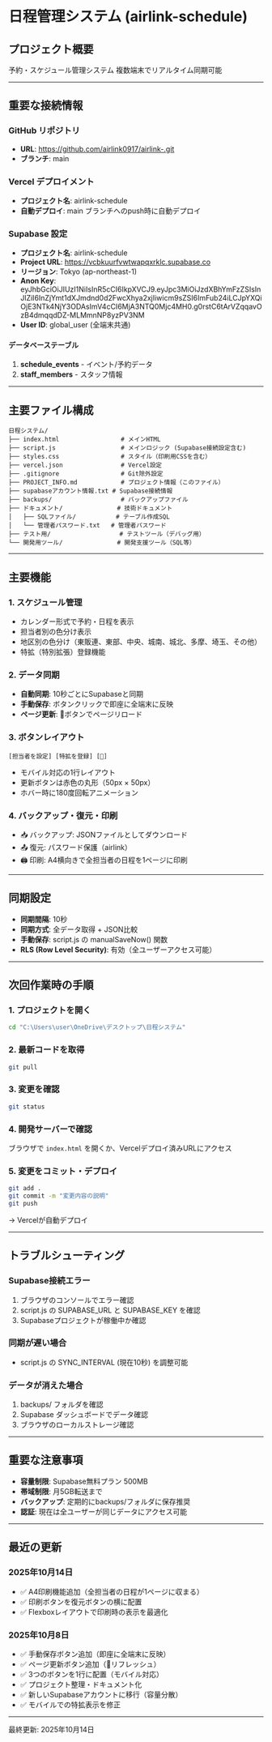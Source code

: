 # 日程管理システム (airlink-schedule)

## プロジェクト概要
予約・スケジュール管理システム
複数端末でリアルタイム同期可能

---

## 重要な接続情報

### GitHub リポジトリ
- **URL**: https://github.com/airlink0917/airlink-.git
- **ブランチ**: main

### Vercel デプロイメント
- **プロジェクト名**: airlink-schedule
- **自動デプロイ**: main ブランチへのpush時に自動デプロイ

### Supabase 設定
- **プロジェクト名**: airlink-schedule
- **Project URL**: https://vcbkuurfvwtwapqxrklc.supabase.co
- **リージョン**: Tokyo (ap-northeast-1)
- **Anon Key**: eyJhbGciOiJIUzI1NiIsInR5cCI6IkpXVCJ9.eyJpc3MiOiJzdXBhYmFzZSIsInJlZiI6InZjYmt1dXJmdnd0d2FwcXhya2xjIiwicm9sZSI6ImFub24iLCJpYXQiOjE3NTk4NjY3ODAsImV4cCI6MjA3NTQ0Mjc4MH0.g0rstC6tArVZqqavOzB4dmqqdDZ-MLMmnNP8yzPV3NM
- **User ID**: global_user (全端末共通)

#### データベーステーブル
1. **schedule_events** - イベント/予約データ
2. **staff_members** - スタッフ情報

---

## 主要ファイル構成

```
日程システム/
├── index.html                 # メインHTML
├── script.js                  # メインロジック (Supabase接続設定含む)
├── styles.css                 # スタイル（印刷用CSSを含む）
├── vercel.json                # Vercel設定
├── .gitignore                 # Git除外設定
├── PROJECT_INFO.md            # プロジェクト情報（このファイル）
├── supabaseアカウント情報.txt # Supabase接続情報
├── backups/                   # バックアップファイル
├── ドキュメント/               # 技術ドキュメント
│   ├── SQLファイル/           # テーブル作成SQL
│   └── 管理者パスワード.txt   # 管理者パスワード
├── テスト用/                   # テストツール（デバッグ用）
└── 開発用ツール/               # 開発支援ツール（SQL等）
```

---

## 主要機能

### 1. スケジュール管理
- カレンダー形式で予約・日程を表示
- 担当者別の色分け表示
- 地区別の色分け（東販連、東部、中央、城南、城北、多摩、埼玉、その他）
- 特拡（特別拡張）登録機能

### 2. データ同期
- **自動同期**: 10秒ごとにSupabaseと同期
- **手動保存**: ボタンクリックで即座に全端末に反映
- **ページ更新**: 🔄ボタンでページリロード

### 3. ボタンレイアウト
```
[担当者を設定] [特拡を登録] [🔄]
```
- モバイル対応の1行レイアウト
- 更新ボタンは赤色の丸形（50px × 50px）
- ホバー時に180度回転アニメーション

### 4. バックアップ・復元・印刷
- 📥 バックアップ: JSONファイルとしてダウンロード
- 📤 復元: パスワード保護（airlink）
- 🖨️ 印刷: A4横向きで全担当者の日程を1ページに印刷

---

## 同期設定
- **同期間隔**: 10秒
- **同期方式**: 全データ取得 + JSON比較
- **手動保存**: script.js の manualSaveNow() 関数
- **RLS (Row Level Security)**: 有効（全ユーザーアクセス可能）

---

## 次回作業時の手順

### 1. プロジェクトを開く
```bash
cd "C:\Users\user\OneDrive\デスクトップ\日程システム"
```

### 2. 最新コードを取得
```bash
git pull
```

### 3. 変更を確認
```bash
git status
```

### 4. 開発サーバーで確認
ブラウザで `index.html` を開くか、Vercelデプロイ済みURLにアクセス

### 5. 変更をコミット・デプロイ
```bash
git add .
git commit -m "変更内容の説明"
git push
```
→ Vercelが自動デプロイ

---

## トラブルシューティング

### Supabase接続エラー
1. ブラウザのコンソールでエラー確認
2. script.js の SUPABASE_URL と SUPABASE_KEY を確認
3. Supabaseプロジェクトが稼働中か確認

### 同期が遅い場合
- script.js の SYNC_INTERVAL (現在10秒) を調整可能

### データが消えた場合
1. backups/ フォルダを確認
2. Supabase ダッシュボードでデータ確認
3. ブラウザのローカルストレージ確認

---

## 重要な注意事項
- **容量制限**: Supabase無料プラン 500MB
- **帯域制限**: 月5GB転送まで
- **バックアップ**: 定期的にbackups/フォルダに保存推奨
- **認証**: 現在は全ユーザーが同じデータにアクセス可能

---

## 最近の更新

### 2025年10月14日
- ✅ A4印刷機能追加（全担当者の日程が1ページに収まる）
- ✅ 印刷ボタンを復元ボタンの横に配置
- ✅ Flexboxレイアウトで印刷時の表示を最適化

### 2025年10月8日
- ✅ 手動保存ボタン追加（即座に全端末に反映）
- ✅ ページ更新ボタン追加（🔄リフレッシュ）
- ✅ 3つのボタンを1行に配置（モバイル対応）
- ✅ プロジェクト整理・ドキュメント化
- ✅ 新しいSupabaseアカウントに移行（容量分散）
- ✅ モバイルでの特拡表示を修正

---

最終更新: 2025年10月14日
